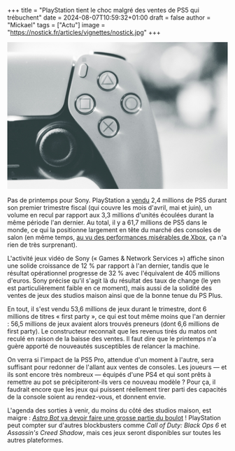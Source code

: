 +++
title = "PlayStation tient le choc malgré des ventes de PS5 qui trébuchent"
date = 2024-08-07T10:59:32+01:00
draft = false
author = "Mickael"
tags = ["Actu"]
image = "https://nostick.fr/articles/vignettes/nostick.jpg"
+++

![PS5](PS5.jpg "© Erik Mclean (Unsplash)") 

Pas de printemps pour Sony. PlayStation a [vendu](https://www.sony.com/en/SonyInfo/IR/library/presen/er/pdf/24q1_supplement.pdf) 2,4 millions de PS5 durant son premier trimestre fiscal (qui couvre les mois d'avril, mai et juin), un volume en recul par rapport aux 3,3 millions d'unités écoulées durant la même période l'an dernier. Au total, il y a 61,7 millions de PS5 dans le monde, ce qui la positionne largement en tête du marché des consoles de salon (en même temps, [au vu des performances misérables de Xbox](https://nostick.fr/articles/2024/juillet/3107-ventes-xbox-coulent-pic/), ça n'a rien de très surprenant).

L'activité jeux vidéo de Sony (« Games & Network Services ») affiche sinon une solide croissance de 12 % par rapport à l'an dernier, tandis que le résultat opérationnel progresse de 32 % avec l'équivalent de 405 millions d'euros. Sony précise qu'il s'agit là du résultat des taux de change (le yen est particulièrement faible en ce moment), mais aussi de la solidité des ventes de jeux des studios maison ainsi que de la bonne tenue du PS Plus.

En tout, il s'est vendu 53,6 millions de jeux durant le trimestre, dont 6 millions de titres « first party », ce qui est tout même moins que l'an dernier : 56,5 millions de jeux avaient alors trouvés preneurs (dont 6,6 millions de first party). Le constructeur reconnait que les revenus tirés du matos ont reculé en raison de la baisse des ventes. Il faut dire que le printemps n'a guère apporté de nouveautés susceptibles de relancer la machine.

On verra si l'impact de la PS5 Pro, attendue d'un moment à l'autre, sera suffisant pour redonner de l'allant aux ventes de consoles. Les joueurs — et ils sont encore très nombreux — équipés d'une PS4 et qui sont prêts à remettre au pot se précipiteront-ils vers ce nouveau modèle ? Pour ça, il faudrait encore que les jeux qui puissent réellement tirer parti des capacités de la console soient au rendez-vous, et donnent envie.

L'agenda des sorties à venir, du moins du côté des studios maison, est maigre : [*Astro Bot* va devoir faire une grosse partie du boulot](https://nostick.fr/articles/2024/juillet/2907-astro-bot-demo/) ! PlayStation peut compter sur d'autres blockbusters comme *Call of Duty: Black Ops 6* et *Assassin's Creed Shadow*, mais ces jeux seront disponibles sur toutes les autres plateformes.

